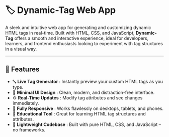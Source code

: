 # 🏷️ Dynamic-Tag Web App

A sleek and intuitive web app for generating and customizing dynamic HTML tags in real-time. Built with HTML, CSS, and JavaScript, **Dynamic-Tag** offers a smooth and interactive experience, ideal for developers, learners, and frontend enthusiasts looking to experiment with tag structures in a visual way.

---

## 🚀 Features  
- 🔤 **Live Tag Generator** : Instantly preview your custom HTML tags as you type.  
- 🎨 **Minimal UI Design** : Clean, modern, and distraction-free interface.  
- ⚙️ **Real-Time Updates** : Modify tag attributes and see changes immediately.  
- 📱 **Fully Responsive** : Works flawlessly on desktops, tablets, and phones.  
- 🧠 **Educational Tool** : Great for learning HTML tag structures and attributes.  
- 🧩 **Lightweight Codebase** : Built with pure HTML, CSS, and JavaScript – no frameworks. 
